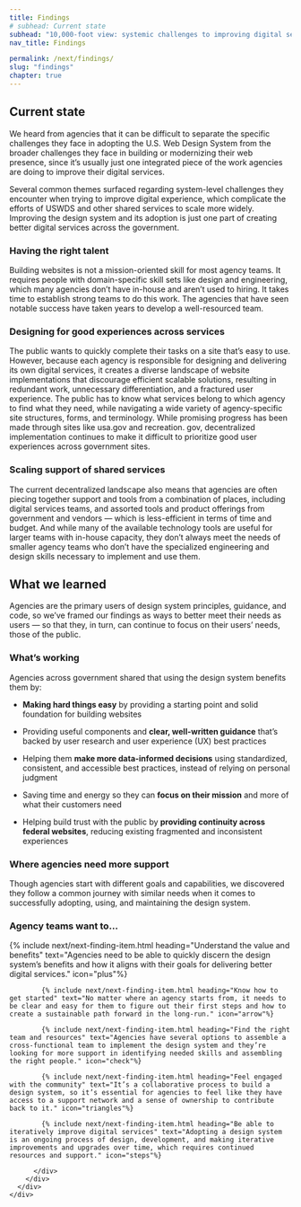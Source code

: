 ```yaml
---
title: Findings
# subhead: Current state
subhead: "10,000-foot view: systemic challenges to improving digital services"
nav_title: Findings

permalink: /next/findings/
slug: "findings" 
chapter: true
---
```


<section class="next-section">
  <div class="grid-container">
    <div class="grid-row">
      <div class="grid-col-12 tablet:grid-col-8 tablet:margin-x-auto desktop:margin-x-0 margin-top-neg-2 next-section-prose" markdown="1">

## Current state

We heard from agencies that it can be difficult to separate the specific challenges they face in adopting the U.S. Web Design System from the broader challenges they face in building or modernizing their web presence, since it’s usually just one integrated piece of the work agencies are doing to improve their digital services.

Several common themes surfaced regarding system-level challenges they encounter when trying to improve digital experience, which complicate the efforts of USWDS and other shared services to scale more widely. Improving the design system and its adoption is just one part of creating better digital services across the government.

### Having the right talent

Building websites is not a mission-oriented skill for most agency teams. It requires people with domain-specific skill sets like design and engineering, which many agencies don’t have in-house and aren’t used to hiring. It takes time to establish strong teams to do this work. The agencies that have seen notable success have taken years to develop a well-resourced team.

### Designing for good experiences across services

The public wants to quickly complete their tasks on a site that’s easy to use. However, because each agency is responsible for designing and delivering its own digital services, it creates a diverse landscape of website implementations that discourage efficient scalable solutions, resulting in redundant work, unnecessary differentiation,
and a fractured user experience. The public has to know what services belong to which agency to find what they need, while navigating a wide variety of agency-specific site structures, forms, and terminology. While promising progress has been made through sites like usa.gov and recreation. gov, decentralized implementation continues to make it difficult to prioritize good user experiences across government sites.

### Scaling support of shared services

The current decentralized landscape also means that agencies are often piecing together support and tools from a combination of places, including digital services teams, and assorted tools and product offerings from government and vendors — which is less-efficient in terms of time and budget. And while many of the available technology tools are useful for larger teams with in-house capacity, they don’t always meet the needs of smaller agency teams who don’t have the specialized engineering and design skills necessary to implement and use them.

</div>
    </div>
  </div>
</section>


<section class="next-section">
  <div class="grid-container">
    <div class="grid-row">
      <div class="grid-col-12 tablet:grid-col-8 tablet:margin-x-auto desktop:margin-x-0 margin-top-neg-2 next-section-prose" markdown="1">

## What we learned

Agencies are the primary users of design system principles, guidance, and code, so we’ve framed our findings as ways to better meet their needs as users — so that they, in turn, can continue to focus on their users’ needs, those of the public.

### What’s working

Agencies across government shared that using the design system benefits them by:

- **Making hard things easy** by providing a starting point and solid foundation for building websites

- Providing useful components and **clear, well-written guidance** that’s backed by user research and user experience (UX) best practices

- Helping them **make more data-informed decisions** using standardized, consistent, and accessible best practices, instead of relying on personal judgment

- Saving time and energy so they can **focus on their mission** and more of what their customers need

- Helping build trust with the public by **providing continuity across federal websites**, reducing existing fragmented and inconsistent experiences

### Where agencies need more support

Though agencies start with different goals and capabilities, we discovered they follow a common journey with similar needs when it comes to successfully adopting, using, and maintaining the
design system.

</div>
    </div>
  </div>
</section>

<section class="next-section next-section--shaded">
  <div class="grid-container">
    <div class="grid-row">
      <div class="grid-col-12 tablet:grid-col-8 tablet:margin-x-auto desktop:margin-x-0 margin-top-neg-2 next-section-prose">
        <h3 class="margin-top-0">Agency teams want to…</h3>
        <div class="grid-row tablet:margin-x-neg-205">
          <div class="grid-col-12 tablet:padding-x-205">
            {% include next/next-finding-item.html heading="Understand the value and benefits" text="Agencies need to be able to quickly discern the design system’s benefits and how it aligns with their goals for delivering better digital services." icon="plus"%}

            {% include next/next-finding-item.html heading="Know how to get started" text="No matter where an agency starts from, it needs to be clear and easy for them to figure out their first steps and how to create a sustainable path forward in the long-run." icon="arrow"%}

            {% include next/next-finding-item.html heading="Find the right team and resources" text="Agencies have several options to assemble a cross-functional team to implement the design system and they’re looking for more support in identifying needed skills and assembling the right people." icon="check"%}

            {% include next/next-finding-item.html heading="Feel engaged with the community" text="It’s a collaborative process to build a design system, so it’s essential for agencies to feel like they have access to a support network and a sense of ownership to contribute back to it." icon="triangles"%}

            {% include next/next-finding-item.html heading="Be able to iteratively improve digital services" text="Adopting a design system is an ongoing process of design, development, and making iterative improvements and upgrades over time, which requires continued resources and support." icon="steps"%}

          </div>
        </div>
      </div>
    </div>
  </div>
</section>